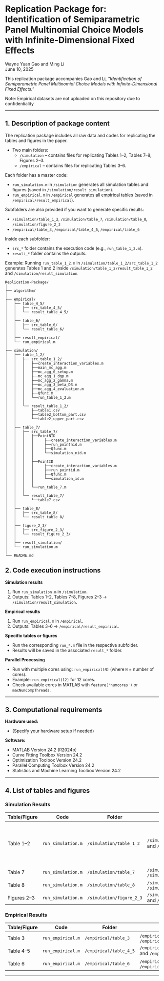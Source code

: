 # Replication Package for: Identification of Semiparametric Panel Multinomial Choice Models with Infinite-Dimensional Fixed Effects

Wayne Yuan Gao and Ming Li  
June 10, 2025

This replication package accompanies Gao and Li, *“Identification of Semiparametric Panel Multinomial Choice Models with Infinite-Dimensional Fixed Effects.”*

Note: Empirical datasets are not uploaded on this repository due to confidentiality 

---

## 1. Description of package content

The replication package includes all raw data and codes for replicating the tables and figures in the paper.  

- Two main folders:  
  - `/simulation` – contains files for replicating Tables 1–2, Tables 7–8, Figures 2–3.  
  - `/empirical` – contains files for replicating Tables 3–6.  

Each folder has a master code:  
- `run_simulation.m` in `/simulation` generates all simulation tables and figures (saved in `/simulation/result_simulation`).  
- `run_empirical.m` in `/empirical` generates all empirical tables (saved in `/empirical/result_empirical`).  

Subfolders are also provided if you want to generate specific results:  
- `/simulation/table_1_2`, `/simulation/table_7`, `/simulation/table_8`, `/simulation/figure_2_3`  
- `/empirical/table_3`, `/empirical/table_4_5`, `/empirical/table_6`  

Inside each subfolder:  
- `src_*` folder contains the execution code (e.g., `run_table_1_2.m`).  
- `result_*` folder contains the outputs.  

Example: Running `run_table_1_2.m` in `/simulation/table_1_2/src_table_1_2` generates Tables 1 and 2 inside `/simulation/table_1_2/result_table_1_2` and `/simulation/result_simulation`.

```plaintext
Replication-Package/
│
├── algorithm/
│
├── empirical/
│   ├── table_4_5/
│   │   ├── src_table_4_5/
│   │   └── result_table_4_5/
│   │
│   ├── table_6/
│   │   ├── src_table_6/
│   │   └── result_table_6/
│   │
│   ├── result_empirical/
│   └── run_empirical.m
│
├── simulation/
│   ├── table_1_2/
│   │   ├── src_table_1_2/
│   │   │   ├──create_interaction_variables.m
│   │   │   ├──main_mc_agg.m
│   │   │   ├──mc_agg_0_setup.m
│   │   │   ├──mc_agg_1_dgp.m
│   │   │   ├──mc_agg_2_gamma.m
│   │   │   ├──mc_agg_3_beta_D3.m
│   │   │   ├──mc_agg_4_evaluation.m
│   │   │   ├──Qfunc.m
│   │   │   └──run_table_1_2.m
│   │   │
│   │   └── result_table_1_2/
│   │       ├──table1.csv
│   │       ├──table2_bottom_part.csv
│   │       └──table2_upper_part.csv
│   │
│   ├── table_7/
│   │   ├── src_table_7/
│   │   │   ├──PointNID
│   │   │   │     ├──create_interaction_variables.m
│   │   │   │     ├──run_pointnid.m
│   │   │   │     ├──Qfunc.m
│   │   │   │     └──simulation_nid.m
│   │   │   │ 
│   │   │   ├──PointID
│   │   │   │     ├──create_interaction_variables.m
│   │   │   │     ├──run_pointid.m
│   │   │   │     ├──Qfunc.m
│   │   │   │     └──simulation_id.m
│   │   │   │
│   │   │   └──run_table_7.m
│   │   │
│   │   └── result_table_7/
│   │       └──table7.csv
│   │
│   ├── table_8/
│   │   ├── src_table_8/
│   │   └── result_table_8/
│   │
│   ├── figure_2_3/
│   │   ├── src_figure_2_3/
│   │   └── result_figure_2_3/
│   │
│   ├── result_simulation/
│   └── run_simulation.m
│
└── README.md
```

## 2. Code execution instructions

**Simulation results**  
1. Run `run_simulation.m` in `/simulation`.  
2. Outputs: Tables 1–2, Tables 7–8, Figures 2–3 → `/simulation/result_simulation`.  

**Empirical results**  
1. Run `run_empirical.m` in `/empirical`.  
2. Outputs: Tables 3–6 → `/empirical/result_empirical`.  

**Specific tables or figures**  
- Run the corresponding `run_*.m` file in the respective subfolder.  
- Results will be saved in the associated `result_*` folder.  

**Parallel Processing**  
- Run with multiple cores using: `run_empirical(N)` (where `N` = number of cores).  
- Example: `run_empirical(12)` for 12 cores.  
- Check available cores in MATLAB with `feature('numcores')` or `maxNumCompThreads`.

---

## 3. Computational requirements

**Hardware used:**  
- (Specify your hardware setup if needed)

**Software:**  
- MATLAB Version 24.2 (R2024b)  
- Curve Fitting Toolbox Version 24.2  
- Optimization Toolbox Version 24.2  
- Parallel Computing Toolbox Version 24.2  
- Statistics and Machine Learning Toolbox Version 24.2  

---

## 4. List of tables and figures

### Simulation Results
| Table/Figure | Code | Folder | Output Folder | Notes |
|--------------|------|--------|---------------|-------|
| Table 1–2 | `run_simulation.m` | `/simulation/table_1_2` | `/simulation/table_1_2/result_table_1_2` and `/simulation/result_simulation` | Results split into upper and bottom parts |
| Table 7 | `run_simulation.m` | `/simulation/table_7` | `/simulation/table_7/result_table_7` and `/simulation/result_simulation` |  |
| Table 8 | `run_simulation.m` | `/simulation/table_8` | `/simulation/table_8/result_table_8` and `/simulation/result_simulation` |  |
| Figures 2–3 | `run_simulation.m` | `/simulation/figure_2_3` | `/simulation/figure_2_3/result_figure_2_3` and `/simulation/result_simulation` |  |

### Empirical Results
| Table/Figure | Code | Folder | Output Folder |
|--------------|------|--------|---------------|
| Table 3 | `run_empirical.m` | `/empirical/table_3` | `/empirical/table_3/result_table_3` and `/empirical/result_empirical` |
| Table 4–5 | `run_empirical.m` | `/empirical/table_4_5` | `/empirical/table_4_5/result_table_4_5` and `/empirical/result_empirical` |
| Table 6 | `run_empirical.m` | `/empirical/table_6` | `/empirical/table_6/result_table_6` and `/empirical/result_empirical` |

---
